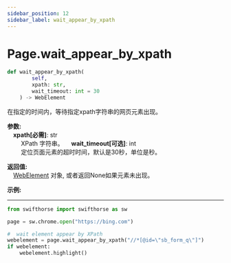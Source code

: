 ```yaml
---
sidebar_position: 12
sidebar_label: wait_appear_by_xpath
---
```

# Page.wait_appear_by_xpath
```python
def wait_appear_by_xpath(
        self,
        xpath: str,
        wait_timeout: int = 30
    ) -> WebElement
```  

在指定的时间内，等待指定xpath字符串的网页元素出现。

**参数:**  
    &emsp;**xpath[必需]**: str     
        &emsp;&emsp; XPath 字符串。 
    &emsp;**wait_timeout[可选]**: int  
        &emsp;&emsp; 定位页面元素的超时时间，默认是30秒，单位是秒。    

**返回值:**  
    &emsp;[WebElement](./webelement/webelement.md) 对象, 或者返回None如果元素未出现。

**示例:**
***
```python
from swifthorse import swifthorse as sw

page = sw.chrome.open("https://bing.com")

#  wait element appear by XPath
webelement = page.wait_appear_by_xpath("//*[@id=\"sb_form_q\"]")
if webelement:
    webelement.highlight()

```